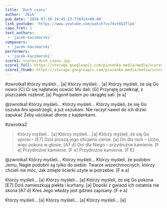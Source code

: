 ```yaml
---
title: 'Duch czasu'
author: 'Zbik'
pub_date: '2018-07-30 19:45:23.776914+00:00'
link_youtube: 'https://www.youtube.com/watch?v=74vt6G3Tlp4'
capo_fret: 1
text_authors:
 - 'jacek-kaczmarski'
composers:
 - 'jacek-kaczmarski'
performers:
 - 'jacek-kaczmarski'
score1: scores/duch_czasu.jpg
score1_full: https://storage.googleapis.com/piosenka-media/media/scores/duch_czasu.jpg
score1_thumb: https://storage.googleapis.com/piosenka-media/media/scores/duch_czasu.jpg.180x0_q85_upscale.jpg
---
```


#zwrotka1
Którzy myśleli... [a]
Którzy myśleli... [a]
Którzy myśleli, że się Go oswoi [C]
Ci się najłatwiej oswoić Mu dali: [G]
Przynętę przełknął, z piszczałek rozbroił, [a]
Pogonił batem po okrągłej sali. [e a]

@zwrotka1
Którzy myśleli... 
Którzy myśleli...
Którzy myśleli, że się Go oszuka
Ani spostrzegli, a już oszukani.
Nie raczył nawet do ich drzwi zapukać
Żeby uściskać dłonie z kajdankami.

#zwrotka2
>Którzy myśleli... [a]
>Którzy myśleli... [a]
>Którzy myśleli, że się Go uprosi – [E7]
>Dziś proszą jego oficjalne cienie. [a]
>On dla nich – Ucho, więc pokora w głosie; [A7 d]
>Oni dla Niego – przydrożne kamienie. [F e]
>Przydrożne kamienie. [F e]
>Przydrożne kamienie. [F E]

@zwrotka1
Którzy myśleli...
Którzy myśleli...
Którzy myśleli, że podobni Jemu,
Nagle podobni są tylko do siebie.
Twarze wszechmocnych, którzy chcieli nie móc,
Jak zmięte ścierki użyte w potrzebie. [F e a]

Którzy myśleli... [a]
Którzy myśleli... [a]
Którzy myśleli, że się Go pokona [E7]
Dziś zamieszkują piekła i kurhany. [a]
Dopóki z gwiazd ich ostatnia nie skona [A7 d]
Kres Jego władzy jest gdzieś zapisany. [F e a]

Którzy myśleli... [a]
Którzy myśleli... [a]
Którzy myśleli... [a]